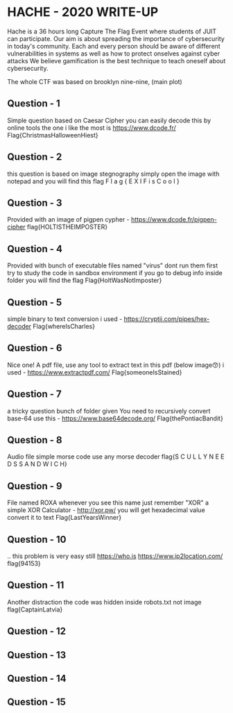 # HACHE - 2020 WRITE-UP
Hache is a 36 hours long Capture The Flag Event where students of JUIT can participate.
Our aim is about spreading the importance of cybersecurity in today's community. Each and every person should be aware of different vulnerabilities in systems as well as how to protect onselves against cyber attacks We believe gamification is the best technique to teach oneself about cybersecurity.

The whole CTF was based on brooklyn nine-nine, (main plot)

## Question - 1 
Simple question based on Caesar Cipher
you can easily decode this by online tools the one i like the most is https://www.dcode.fr/
Flag{ChristmasHalloweenHiest}

## Question - 2
this question is based on image stegnography
simply open the image with notepad and you will find this flag
F l a g { E X I F i s C o o l }

## Question - 3
Provided with an image of pigpen cypher - https://www.dcode.fr/pigpen-cipher
flag{HOLTISTHEIMPOSTER}

## Question - 4
Provided with bunch of executable files named "virus" dont run them first try to study the code in sandbox environment 
if you go to debug info inside folder you will find the flag
Flag{HoltWasNotImposter}

## Question - 5
simple binary to text conversion 
i used - https://cryptii.com/pipes/hex-decoder
Flag{whereIsCharles}

## Question - 6 
Nice one! A pdf file, use any tool to extract text in this pdf (below image😙) 
i used - https://www.extractpdf.com/
Flag{someoneIsStained}

## Question - 7
a tricky question bunch of folder given 
You need to recursively convert base-64 use this - https://www.base64decode.org/
Flag{thePontiacBandit}

## Question - 8
Audio file simple morse code 
use any morse decoder 
flag{S C U L L Y N E E D S S A N D W I C H}

## Question - 9
File named ROXA whenever you see this name just remember "XOR"
a simple XOR Calculator - http://xor.pw/ 
you will get hexadecimal  value convert it to text 
Flag{LastYearsWinner}

## Question - 10
.. this problem is very easy still
https://who.is
https://www.ip2location.com/
flag{94153}

## Question - 11
Another distraction the code was hidden inside robots.txt not image 
flag{CaptainLatvia}
## Question - 12


## Question - 13


## Question - 14


## Question - 15
